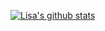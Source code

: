 [![Lisa's github stats](https://github-readme-stats.vercel.app/api?username=lisasgoh&count_private=true&show_icons=true&theme=tokyonight)](https://github.com/lisasgoh/github-readme-stats)

